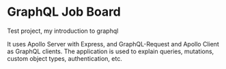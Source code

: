 # GraphQL Job Board

Test project, my introduction to graphql

It uses Apollo Server with Express, and GraphQL-Request and Apollo Client as GraphQL clients. The application is used to explain queries, mutations, custom object types, authentication, etc.
